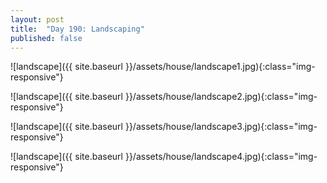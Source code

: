 ```yaml
---
layout: post
title:  "Day 190: Landscaping"
published: false
---
```


![landscape]({{ site.baseurl }}/assets/house/landscape1.jpg){:class="img-responsive"}

![landscape]({{ site.baseurl }}/assets/house/landscape2.jpg){:class="img-responsive"}

![landscape]({{ site.baseurl }}/assets/house/landscape3.jpg){:class="img-responsive"}

![landscape]({{ site.baseurl }}/assets/house/landscape4.jpg){:class="img-responsive"}
